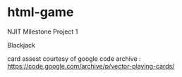 # html-game
NJIT Milestone Project 1

Blackjack

card assest courtesy of google code archive : https://code.google.com/archive/p/vector-playing-cards/
